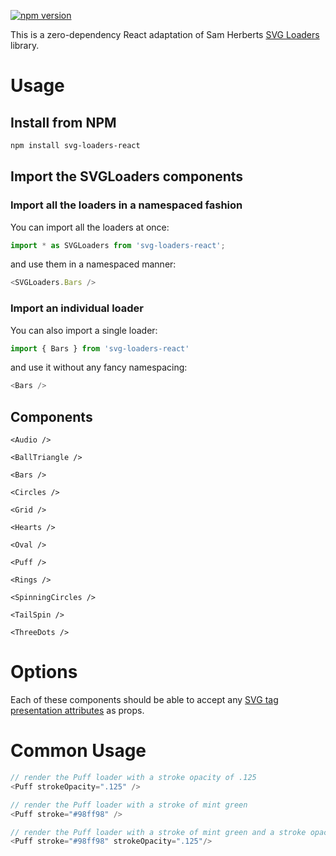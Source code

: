 [![npm version](https://badge.fury.io/js/svg-loaders-react.svg)](https://badge.fury.io/js/svg-loaders-react)

This is a zero-dependency React adaptation of Sam Herberts [SVG Loaders](https://github.com/SamHerbert/SVG-Loaders) library.

# Usage

## Install from NPM
```bash
npm install svg-loaders-react
```

## Import the SVGLoaders components

### Import all the loaders in a namespaced fashion
You can import all the loaders at once:
```js
import * as SVGLoaders from 'svg-loaders-react';
```
and use them in a namespaced manner:
```js
<SVGLoaders.Bars />
```

### Import an individual loader
You can also import a single loader:
```js
import { Bars } from 'svg-loaders-react'
```
and use it without any fancy namespacing:
```js
<Bars />
```

## Components

```<Audio />```

```<BallTriangle />```

```<Bars />```

```<Circles />```

```<Grid />```

```<Hearts />```

```<Oval />```

```<Puff />```

```<Rings />```

```<SpinningCircles />```

```<TailSpin />```

```<ThreeDots />```

# Options

Each of these components should be able to accept any [SVG tag presentation attributes](https://developer.mozilla.org/en-US/docs/Web/SVG/Attribute/Presentation) as props. 

# Common Usage
```Javascript
// render the Puff loader with a stroke opacity of .125
<Puff strokeOpacity=".125" />

// render the Puff loader with a stroke of mint green
<Puff stroke="#98ff98" />

// render the Puff loader with a stroke of mint green and a stroke opactiy of .125
<Puff stroke="#98ff98" strokeOpacity=".125"/>
```



